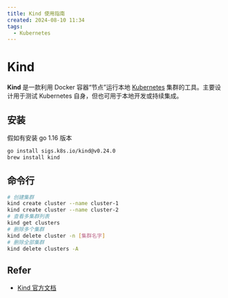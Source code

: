 ```yaml
---
title: Kind 使用指南
created: 2024-08-10 11:34
tags:
  - Kubernetes
---
```

<!-- markdownlint-disable MD025 -->

# Kind

**Kind** 是一款利用 Docker 容器“节点”运行本地 [Kubernetes](../Kubernetes/Kubernetes.md) 集群的工具。主要设计用于测试 Kubernetes 自身，但也可用于本地开发或持续集成。

## 安装

假如有安装 go 1.16 版本

```bash
go install sigs.k8s.io/kind@v0.24.0
brew install kind
```

## 命令行

```bash
# 创建集群
kind create cluster --name cluster-1
kind create cluster --name cluster-2
# 查看多集群列表
kind get clusters
# 删除多个集群
kind delete cluster -n [集群名字]
# 删除全部集群
kind delete clusters -A
```

## Refer

- [Kind 官方文档](https://kind.sigs.k8s.io/)
